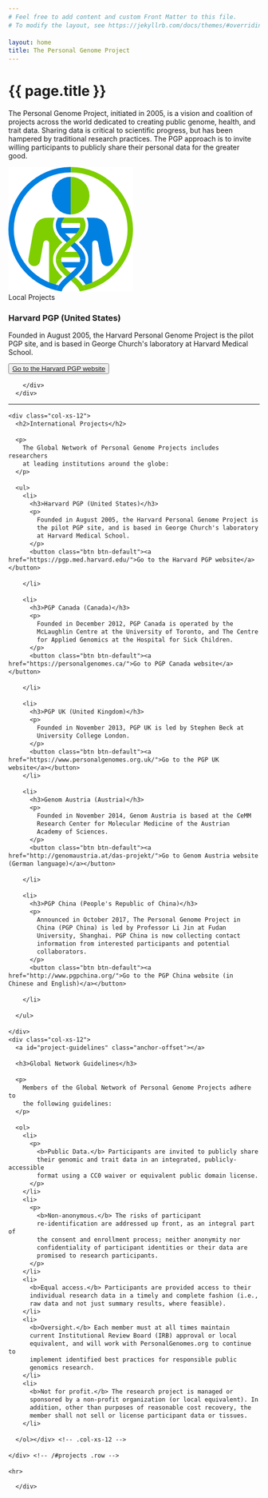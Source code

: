 ```yaml
---
# Feel free to add content and custom Front Matter to this file.
# To modify the layout, see https://jekyllrb.com/docs/themes/#overriding-theme-defaults

layout: home
title: The Personal Genome Project
---
```


<div class="container">

  <div class="row lead-row">
    <div class="col-xs-8 col-md-9 lead-div">
      <a id="about" class="anchor-offset"></a>
      <h1 class="page-title">{{ page.title }}</h1>
      <p class="lead">
        The Personal&nbsp;Genome Project, initiated in 2005, is a vision
        and coalition of projects across the world dedicated to creating
        public genome, health, and trait data. Sharing data is critical
        to scientific progress, but has been hampered by traditional
        research practices. The PGP approach is to invite willing
        participants to publicly share their personal data
        for the greater good.
      </p>
    </div>
    <div class="col-xs-4 col-md-3 lead-div">
      <img class="logo" src="assets/images/pgp-logo.png">
    </div>
  </div>
  <div class="row lead-row">
      <div class="local-projects-wrap col-xs-12 col-md-9 lead-div">

  <div class="local-projects">
          <span class="local-projects-header">Local Projects</span>
          <h3>Harvard PGP (United States)</h3>
          <p>
            Founded in August 2005, the Harvard Personal Genome Project is
            the pilot PGP site, and is based in George Church's laboratory
            at Harvard Medical School.
          </p>
          <button class="btn btn-default"><a href="https://pgp.med.harvard.edu/">Go to the Harvard PGP website</a></button>

        </div>
      </div>
  </div>
  <hr>
  <div class="row">
    <a id="projects" class="anchor-offset"></a>

    <div class="col-xs-12">
      <h2>International Projects</h2>

      <p>
        The Global Network of Personal Genome Projects includes researchers
        at leading institutions around the globe:
      </p>

      <ul>
        <li>
          <h3>Harvard PGP (United States)</h3>
          <p>
            Founded in August 2005, the Harvard Personal Genome Project is
            the pilot PGP site, and is based in George Church's laboratory
            at Harvard Medical School.
          </p>
          <button class="btn btn-default"><a href="https://pgp.med.harvard.edu/">Go to the Harvard PGP website</a></button>

        </li>

        <li>
          <h3>PGP Canada (Canada)</h3>
          <p>
            Founded in December 2012, PGP Canada is operated by the
            McLaughlin Centre at the University of Toronto, and The Centre
            for Applied Genomics at the Hospital for Sick Children.
          </p>
          <button class="btn btn-default"><a href="https://personalgenomes.ca/">Go to PGP Canada website</a></button>

        </li>

        <li>
          <h3>PGP UK (United Kingdom)</h3>
          <p>
            Founded in November 2013, PGP UK is led by Stephen Beck at
            University College London.
          </p>
          <button class="btn btn-default"><a href="https://www.personalgenomes.org.uk/">Go to the PGP UK website</a></button>
        </li>

        <li>
          <h3>Genom Austria (Austria)</h3>
          <p>
            Founded in November 2014, Genom Austria is based at the CeMM
            Research Center for Molecular Medicine of the Austrian
            Academy of Sciences.
          </p>
          <button class="btn btn-default"><a href="http://genomaustria.at/das-projekt/">Go to Genom Austria website (German language)</a></button>

        </li>

        <li>
          <h3>PGP China (People's Republic of China)</h3>
          <p>
            Announced in October 2017, The Personal Genome Project in
            China (PGP China) is led by Professor Li Jin at Fudan
            University, Shanghai. PGP China is now collecting contact
            information from interested participants and potential
            collaborators.
          </p>
          <button class="btn btn-default"><a href="http://www.pgpchina.org/">Go to the PGP China website (in Chinese and English)</a></button>

        </li>

      </ul>

    </div>
    <div class="col-xs-12">
      <a id="project-guidelines" class="anchor-offset"></a>

      <h3>Global Network Guidelines</h3>

      <p>
        Members of the Global Network of Personal Genome Projects adhere to
        the following guidelines:
      </p>

      <ol>
        <li>
          <p>
            <b>Public Data.</b> Participants are invited to publicly share
            their genomic and trait data in an integrated, publicly-accessible
            format using a CC0 waiver or equivalent public domain license.
          </p>
        </li>
        <li>
          <p>
            <b>Non-anonymous.</b> The risks of participant
            re-identification are addressed up front, as an integral part of
            the consent and enrollment process; neither anonymity nor
            confidentiality of participant identities or their data are
            promised to research participants.
          </p>
        </li>
        <li>
          <b>Equal access.</b> Participants are provided access to their
          individual research data in a timely and complete fashion (i.e.,
          raw data and not just summary results, where feasible).
        </li>
        <li>
          <b>Oversight.</b> Each member must at all times maintain
          current Institutional Review Board (IRB) approval or local
          equivalent, and will work with PersonalGenomes.org to continue to
          implement identified best practices for responsible public
          genomics research.
        </li>
        <li>
          <b>Not for profit.</b> The research project is managed or
          sponsored by a non-profit organization (or local equivalent). In
          addition, other than purposes of reasonable cost recovery, the
          member shall not sell or license participant data or tissues.
        </li>

      </ol></div> <!-- .col-xs-12 -->

    </div> <!-- /#projects .row -->

    <hr>
<!--         <div class="row">
  <div class="col-xs-12">
    <a id="contact" class="anchor-offset"></a>
    <h2>Contact Information</h2>
    <p>
      This website listing the Global Network of Personal Genome Projects
      is maintained by <a href="http://openhumansfoundation.org">Open
      Humans Foundation</a>, a United States 501(c)(3)
      nonprofit organization. You may visit the OHF website to contact this
      organization about issues with this webpage.
    </p>

  </div>
</div> /#contact .row
 -->
      </div>
